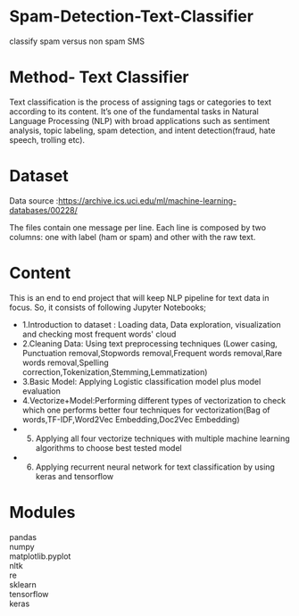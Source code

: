 # Spam-Detection-Text-Classifier

classify spam versus non spam SMS

# Method- Text Classifier

Text classification is the process of assigning tags or categories to text according to its content. It’s one of the fundamental tasks in Natural Language Processing (NLP) with broad applications such as sentiment analysis, topic labeling, spam detection, and intent detection(fraud, hate speech, trolling etc).

# Dataset
Data source :https://archive.ics.uci.edu/ml/machine-learning-databases/00228/ 

The files contain one message per line. Each line is composed by two columns: one with label (ham or spam) and other with the raw text.

# Content
 
This is an end to end project that will keep NLP pipeline for text data in focus. So, it consists of following Jupyter Notebooks;

- 1.Introduction to dataset : Loading data, Data exploration, visualization and checking most frequent words' cloud
- 2.Cleaning Data: Using text preprocessing techniques (Lower casing, Punctuation removal,Stopwords removal,Frequent words removal,Rare words removal,Spelling correction,Tokenization,Stemming,Lemmatization)
- 3.Basic Model: Applying Logistic classification model plus model evaluation
- 4.Vectorize+Model:Performing different types of vectorization to check which one performs better four techniques for vectorization(Bag of words,TF-IDF,Word2Vec Embedding,Doc2Vec Embedding)
- 5. Applying all four vectorize techniques with multiple machine learning algorithms to choose best tested model
- 6. Applying recurrent neural network for text classification by using keras and tensorflow


# Modules
pandas <br>
numpy <br>
matplotlib.pyplot <br>
nltk <br>
re <br>
sklearn <br>
tensorflow <br>
keras <br>
